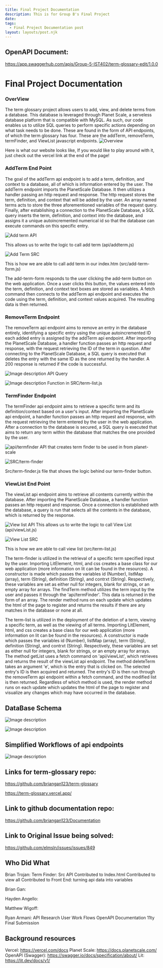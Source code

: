 ```yaml
---
title: Final Project Documentation
description: This is for Group B's Final Project
date: 
tags:
  - Final Project Documentation post
layout: layouts/post.njk
---
```


## OpenAPI Document:
https://app.swaggerhub.com/apis/Group-5-IST402/term-glossary-edit/1.0.0

# Final Project Documentation
### OverView
The term glossary project allows users to add, view, and delete terms from a database. This database is leveraged through Planet Scale, a serveless database platform that is compatible with MySQL. As such, our code enables us to utilize SQL queries to perform specific actions depending on what task needs to be done. These are found in the form of API endpoints, of which the term glossary has four. These are the addTerm, removeTerm, termFinder, and ViewList javascript endpoints. 
![Overview](https://dev-to-uploads.s3.amazonaws.com/uploads/articles/4pz7sm49ektta5sdl1ub.png)

Here is what our website looks like, If you would like to play around with it, just check out the vercel link at the end of the page!

### AddTerm End Point
The goal of the addTerm api endpoint is to add a term, definition, and context to a database, all of which is information entered by the user. The addTerm endpoint imports the PlanetScale Database. It then utilizes a handler passing an http request and response. The http request stores the term, definition, and context that will be added by the user. An array named terms acts to store the three aforementioned variables of the request query. Finally, after establishing a connection to the PlanetScale Database, a SQL query inserts the term, definition, and context into the database, and assigns it a unique autoincremented numerical id so that the database can execute commands on this specific entry.

![Add term API](https://dev-to-uploads.s3.amazonaws.com/uploads/articles/7e9qhqyq5q5f9xm0rqwk.png)

This allows us to write the logic to call add term (api/addterm.js)



![Add Term SRC](https://dev-to-uploads.s3.amazonaws.com/uploads/articles/1rgqro7wiwskik4bzfgm.png)

This is how we are able to call add term in our index.htm (src/add-term-form.js)

The add-term-form responds to the user clicking the add-term button on the web application. Once a user clicks this button, the values entered into the term, definition, and context text boxes are stored as variables. A fetch command then connects to the addTerm api endpoint and executes the code using the term, definition, and context values acquired. The resulting data is then returned.

### RemoveTerm Endpoint
The removeTerm api endpoint aims to remove an entry in the database entirely, identifying a specific entry using the unique autoincremented ID each added entry is assigned by the addTerm api endpoint. After importing the PlanetScale Database, a handler function passes an http request and response, with the request retrieving the ID of the term in question. After connecting to the PlanetScale Database, a SQL query is executed that deletes the entry with the same ID as the one returned by the handler. A 200 response is returned if the code is successful. 

![Image description](https://dev-to-uploads.s3.amazonaws.com/uploads/articles/7tf0rcqgn0ce5krqb47p.png)
API Query

![Image description](https://dev-to-uploads.s3.amazonaws.com/uploads/articles/vb0e09o79ucz44kxffno.png)
Function in SRC/term-list.js

### TermFinder Endpoint
The termFinder api endpoint aims to retrieve a specific term and its definition/context based on a user's input. After importing the PlanetScale api endpoint, a handler function passes an http request and response, with the request retrieving the term entered by the user in the web application. After a connection to the database is secured, a SQL query is executed that aims to return any term within the database that matches the one provided by the user. 

![api/termfinder](https://dev-to-uploads.s3.amazonaws.com/uploads/articles/kss17a53itdlxk13ez0a.png)
API that creates term finder to be used in from planet-scale



![SRC/term-finder](https://dev-to-uploads.s3.amazonaws.com/uploads/articles/8nlys4cv5d6pa3ktdr0h.png)

Src/term-finder.js file that shows the logic behind our term-finder button.

### ViewList End Point
The viewList api endpoint aims to retrieve all contents currently within the database. After importing the PlanetScale Database, a handler function passes an http request and response. Once a connection is established with the database, a query is run that selects all the contents in the database, which is returned by the response. 

![View list API](https://dev-to-uploads.s3.amazonaws.com/uploads/articles/hwmvid0wx4xoloyvf40n.png)
This allows us to write the logic to call View List (api/viewList.js)


![View List SRC](https://dev-to-uploads.s3.amazonaws.com/uploads/articles/gp9u5geuw62jzgibopvn.png)

This is how we are able to call view list (src/term-list.js)

The term-finder is utilized in the retrieval of a specific term specified input by the user. Importing LitElement, html, and css creates a base class for our web application (more information on lit can be found in the resources). A constructor is made which passes the variables id (Number), listMap (array), term (String), definition (String), and contrxt (String). Respectively, these variables are set as either null for integers, blank for strings, or an empty array for arrays. The findTerm method utilizes the term input by the user and passes it through the 'api/termFinder'. This data is returned in the form of an array. The render method runs on each update which updates the html of the page to register and returns the results if there are any matches in the database or none at all. 

The term-list is utilized in the deployment of the deletion of a term, viewing a specific term, as well as the viewing of all terms. Importing LitElement, html, and css creates a base class for our web application (more information on lit can be found in the resources). A constructor is made which passes the variables id (Number), listMap (array), term (String), definition (String), and contrxt (String). Respectively, these variables are set as either null for integers, blank for strings, or an empty array for arrays. The method getList uses a fetch command on 'api/viewList', which retrieves and returns the result of the viewList api endpoint. The method deleteTerm takes an argument 'e', which is the entry that is clicked on. The selected entry's ID is then acquired and returned. The entry's ID is then run through the removeTerm api endpoint within a fetch command, and the modified list is then returned. Regardless of which method is used, the render method runs on each update which updates the html of the page to register and visualize any changes which may have occurred in the database. 

## DataBase Schema

![Image description](https://dev-to-uploads.s3.amazonaws.com/uploads/articles/ehc4akocezpqov60jnne.png)

![Image description](https://dev-to-uploads.s3.amazonaws.com/uploads/articles/tp5bd9axc35bgy1bhu1a.png)

## Simplified Workflows of api endpoints
![Image description](https://dev-to-uploads.s3.amazonaws.com/uploads/articles/oadydewm00pkcuvkzcav.jpg)


## Links for term-glossary repo: 
https://github.com/briangan123/term-glossary

https://term-glossary.vercel.app/

## Link to github documentation repo: 
https://github.com/briangan123/Documentation

## Link to Original Issue being solved:
https://github.com/elmsln/issues/issues/849

## Who Did What
Brian Trojan:
Term Finder: Src API
Contributed to Index.html
Contributed to view all
Contributed to Front End: turning api data into variables

Brian Gan:

Hayden Angello:

Matthew Wigoff:


Ryan Armani:
API Research
User Work Flows
OpenAPI Documentation
11ty Final Submission




## Background resources
Vercel: https://vercel.com/docs
Planet Scale: https://docs.planetscale.com/
OpenAPI (Swagger): https://swagger.io/docs/specification/about/ 
Lit: https://lit.dev/docs/v1/







